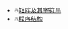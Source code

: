 * 🔥[矩阵及其字符串](https://github.com/caixiongjiang/caixiongjiang/blob/main/matlab%E9%80%9F%E6%88%90/%E7%9F%A9%E9%98%B5%E5%8F%8A%E5%AD%97%E7%AC%A6%E4%B8%B2.md)
* 🔥[程序结构](https://github.com/caixiongjiang/caixiongjiang/blob/main/matlab%E9%80%9F%E6%88%90/%E7%A8%8B%E5%BA%8F%E7%BB%93%E6%9E%84.md)